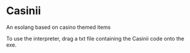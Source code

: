 # Casinii
An esolang based on casino themed items

To use the interpreter, drag a txt file containing the Casinii code onto the exe.
